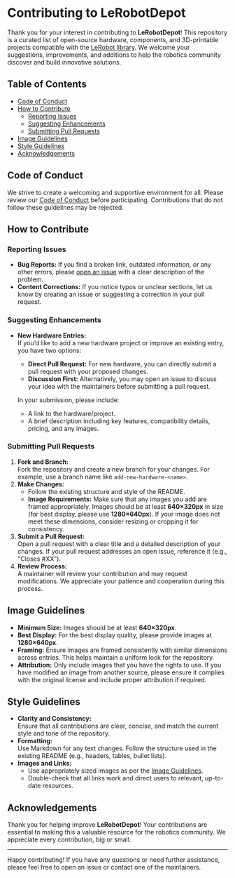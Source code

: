 # Contributing to LeRobotDepot

Thank you for your interest in contributing to **LeRobotDepot**! This repository is a curated list of open-source hardware, components, and 3D-printable projects compatible with the [LeRobot library](https://github.com/huggingface/lerobot). We welcome your suggestions, improvements, and additions to help the robotics community discover and build innovative solutions.

## Table of Contents

- [Code of Conduct](#code-of-conduct)
- [How to Contribute](#how-to-contribute)
  - [Reporting Issues](#reporting-issues)
  - [Suggesting Enhancements](#suggesting-enhancements)
  - [Submitting Pull Requests](#submitting-pull-requests)
- [Image Guidelines](#image-guidelines)
- [Style Guidelines](#style-guidelines)
- [Acknowledgements](#acknowledgements)

## Code of Conduct

We strive to create a welcoming and supportive environment for all. Please review our [Code of Conduct](CODE_OF_CONDUCT.md) before participating. Contributions that do not follow these guidelines may be rejected.

## How to Contribute

### Reporting Issues

- **Bug Reports:** If you find a broken link, outdated information, or any other errors, please [open an issue](https://github.com/maximilienroberti/lerobotdepot/issues) with a clear description of the problem.
- **Content Corrections:** If you notice typos or unclear sections, let us know by creating an issue or suggesting a correction in your pull request.

### Suggesting Enhancements

- **New Hardware Entries:**  
  If you’d like to add a new hardware project or improve an existing entry, you have two options:
  - **Direct Pull Request:** For new hardware, you can directly submit a pull request with your proposed changes.
  - **Discussion First:** Alternatively, you may open an issue to discuss your idea with the maintainers before submitting a pull request.
  
  In your submission, please include:
  - A link to the hardware/project.
  - A brief description including key features, compatibility details, pricing, and any images.
  
### Submitting Pull Requests

1. **Fork and Branch:**  
   Fork the repository and create a new branch for your changes. For example, use a branch name like `add-new-hardware-<name>`.
2. **Make Changes:**  
   - Follow the existing structure and style of the README.
   - **Image Requirements:** Make sure that any images you add are framed appropriately. Images should be at least **640×320px** in size (for best display, please use **1280×640px**). If your image does not meet these dimensions, consider resizing or cropping it for consistency.
3. **Submit a Pull Request:**  
   Open a pull request with a clear title and a detailed description of your changes. If your pull request addresses an open issue, reference it (e.g., “Closes #XX”).
4. **Review Process:**  
   A maintainer will review your contribution and may request modifications. We appreciate your patience and cooperation during this process.

## Image Guidelines

- **Minimum Size:** Images should be at least **640×320px**.
- **Best Display:** For the best display quality, please provide images at **1280×640px**.
- **Framing:** Ensure images are framed consistently with similar dimensions across entries. This helps maintain a uniform look for the repository.
- **Attribution:** Only include images that you have the rights to use. If you have modified an image from another source, please ensure it complies with the original license and include proper attribution if required.

## Style Guidelines

- **Clarity and Consistency:**  
  Ensure that all contributions are clear, concise, and match the current style and tone of the repository.
- **Formatting:**  
  Use Markdown for any text changes. Follow the structure used in the existing README (e.g., headers, tables, bullet lists).
- **Images and Links:**  
  - Use appropriately sized images as per the [Image Guidelines](#image-guidelines).  
  - Double-check that all links work and direct users to relevant, up-to-date resources.

## Acknowledgements

Thank you for helping improve **LeRobotDepot**! Your contributions are essential to making this a valuable resource for the robotics community. We appreciate every contribution, big or small.

---

Happy contributing! If you have any questions or need further assistance, please feel free to open an issue or contact one of the maintainers.
